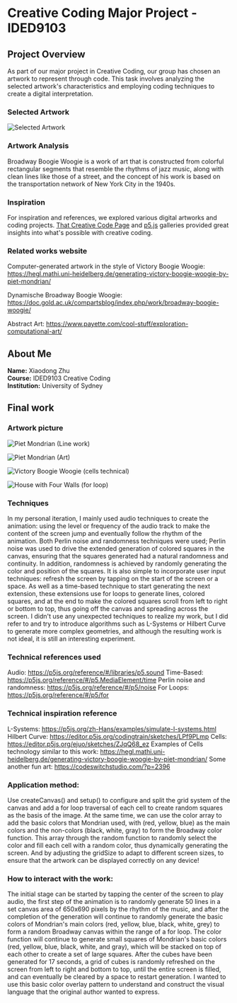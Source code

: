 # Creative Coding Major Project - IDED9103

## Project Overview
As part of our major project in Creative Coding, our group has chosen an artwork to represent through code. This task involves analyzing the selected artwork's characteristics and employing coding techniques to create a digital interpretation.

### Selected Artwork
![Selected Artwork](https://static01.nyt.com/images/2019/06/07/arts/07mondrain-moma3/07mondrain-moma3-superJumbo.jpg)

### Artwork Analysis
Broadway Boogie Woogie is a work of art that is constructed from colorful rectangular segments that resemble the rhythms of jazz music, along with clean lines like those of a street, and the concept of his work is based on the transportation network of New York City in the 1940s.

### Inspiration
For inspiration and references, we explored various digital artworks and coding projects. [That Creative Code Page](https://available-anaconda-10d.notion.site/That-Creative-Code-Page-c5550ef2f7574126bdc77b09ed76651b) and [p5.js](https://p5js.org/examples/) galleries provided great insights into what's possible with creative coding.

### Related works website
Computer-generated artwork in the style of Victory Boogie Woogie: https://hegl.mathi.uni-heidelberg.de/generating-victory-boogie-woogie-by-piet-mondrian/

Dynamische Broadway Boogie Woogie: https://doc.gold.ac.uk/compartsblog/index.php/work/broadway-boogie-woogie/

Abstract Art: https://www.payette.com/cool-stuff/exploration-computational-art/


## About Me
**Name:** Xiaodong Zhu  
**Course:** IDED9103 Creative Coding  
**Institution:** University of Sydney

## Final work

### Artwork picture
![Piet Mondrian (Line work)](https://www.payette.com/wp-content/uploads/2021/05/untitled-1-1920x1920.jpg)

![Piet Mondrian (Art)](https://hegl.mathi.uni-heidelberg.de/wp-content/uploads/2023/09/image8-1536x865.png)

![Victory Boogie Woogie (cells technical)](https://hegl.mathi.uni-heidelberg.de/wp-content/uploads/2023/09/image3-300x300.png)

![House with Four Walls (for loop)](https://substackcdn.com/image/fetch/f_auto,q_auto:good,fl_progressive:steep/https%3A%2F%2Fsubstack-post-media.s3.amazonaws.com%2Fpublic%2Fimages%2F6673f949-3f54-4267-b357-9469cf6a509e_292x296.gif)

### Techniques
In my personal iteration, I mainly used audio techniques to create the animation: using the level or frequency of the audio track to make the content of the screen jump and eventually follow the rhythm of the animation. Both Perlin noise and randomness techniques were used; Perlin noise was used to drive the extended generation of colored squares in the canvas, ensuring that the squares generated had a natural randomness and continuity. In addition, randomness is achieved by randomly generating the color and position of the squares. It is also simple to incorporate user input techniques: refresh the screen by tapping on the start of the screen or a space. As well as a time-based technique to start generating the next extension, these extensions use for loops to generate lines, colored squares, and at the end to make the colored squares scroll from left to right or bottom to top, thus going off the canvas and spreading across the screen. I didn't use any unexpected techniques to realize my work, but I did refer to and try to introduce algorithms such as L-Systems or Hilbert Curve to generate more complex geometries, and although the resulting work is not ideal, it is still an interesting experiment. 

### Technical references used
Audio: https://p5js.org/reference/#/libraries/p5.sound
Time-Based: https://p5js.org/reference/#/p5.MediaElement/time
Perlin noise and randomness: https://p5js.org/reference/#/p5/noise
For Loops: https://p5js.org/reference/#/p5/for

### Technical inspiration reference
L-Systems: https://p5js.org/zh-Hans/examples/simulate-l-systems.html
Hilbert Curve: https://editor.p5js.org/codingtrain/sketches/LPf9PLmp
Cells: https://editor.p5js.org/ejuo/sketches/ZJqQ68_ez
Examples of Cells technology similar to this work: https://hegl.mathi.uni-heidelberg.de/generating-victory-boogie-woogie-by-piet-mondrian/
Some another fun art: https://codeswitchstudio.com/?p=2396

### Application method:
Use createCanvas() and setup() to configure and split the grid system of the canvas and add a for loop traversal of each cell to create random squares as the basis of the image. At the same time, we can use the color array to add the basic colors that Mondrian used, with (red, yellow, blue) as the main colors and the non-colors (black, white, gray) to form the Broadway color function. This array through the random function to randomly select the color and fill each cell with a random color, thus dynamically generating the screen. And by adjusting the gridSize to adapt to different screen sizes, to ensure that the artwork can be displayed correctly on any device!

### How to interact with the work:
The initial stage can be started by tapping the center of the screen to play audio, the first step of the animation is to randomly generate 50 lines in a set canvas area of 650x690 pixels by the rhythm of the music, and after the completion of the generation will continue to randomly generate the basic colors of Mondrian's main colors (red, yellow, blue, black, white, grey) to form a random Broadway canvas within the range of a for loop. The color function will continue to generate small squares of Mondrian's basic colors (red, yellow, blue, black, white, and gray), which will be stacked on top of each other to create a set of large squares. After the cubes have been generated for 17 seconds, a grid of cubes is randomly refreshed on the screen from left to right and bottom to top, until the entire screen is filled, and can eventually be cleared by a space to restart generation.  I wanted to use this basic color overlay pattern to understand and construct the visual language that the original author wanted to express. 

